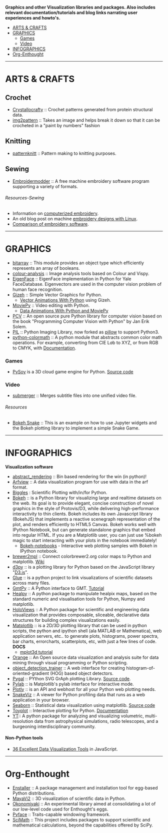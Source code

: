 **Graphics and other Visualization libraries and packages. Also includes relevant documentation/tutorials and blog links narrating user experiences and howto's.**

+ [ARTS & CRAFTS](#arts-&-crafts)
+ [GRAPHICS](#graphics) 
   + [Games](#games)
   + [Video](#video)
+ [INFOGRAPHICS](#infographics)
+ [Org-Enthought](#org-enthought)

----

# ARTS & CRAFTS
## Crochet
+ [Crystallocrafty](https://github.com/PerlJam/Crystallocrafty) :: Crochet patterns generated from protein structural data.
+ [img2pattern](https://github.com/g19fanatic/img2pattern) :: Takes an image and helps break it down so that it can be crocheted in a "paint by numbers" fashion 

## Knitting 
+ [patternknitt](https://github.com/Timian/patternknitt) :: Pattern making to knitting purposes.

## Sewing 
+ [Embroidermodder](https://github.com/Embroidermodder/Embroidermodder) :: A free machine embroidery software program supporting a variety of formats.

###### Resources-Sewing
+ Information on [computerized embroidery](http://edutechwiki.unige.ch/en/Computerized_embroidery).
+ An old blog post on machine [embroidery designs with Linux](http://libregraphicsworld.org/blog/entry/embroidery-design-on-linux-now-possible-with-thred).
+ [Comparison of embroidery software](https://en.wikipedia.org/wiki/Comparison_of_embroidery_software).

----

# GRAPHICS 
+ [bitarray](https://github.com/ilanschnell/bitarray) :: This module provides an object type which efficiently represents an array of booleans.
+ [colour-analysis](https://github.com/colour-science/colour-analysis) :: Image analysis tools based on Colour and Vispy.
+ [EigenFace](https://github.com/bugra/EigenFace) :: EigenFace implementation in Python for Yale FaceDatabase. Eigenvectors are used in the computer vision problem of human face recognition.
+ [Gizeh](https://github.com/Zulko/gizeh) :: Simple Vector Graphics for Python. 
   + [Vector Animations With Python](https://zulko.github.io/blog/2014/09/20/vector-animations-with-python/) using Gizeh.
+ [MoviePy](http://zulko.github.io/moviepy/) :: Video editing with Python.
   + [Data Animations With Python and MoviePy](https://zulko.github.io/blog/2014/11/29/data-animations-with-python-and-moviepy/)
+ [PCV](https://github.com/jesolem/PCV) :: An open source pure Python library for computer vision based on the book "Programming Computer Vision with Python" by Jan Erik Solem. 
+ [PIL](http://www.pythonware.com/products/pil/) :: Python Imaging Library, now forked as [pillow](http://pillow.readthedocs.org/) to support Python3.
+ [python-colormath](https://github.com/gtaylor/python-colormath) :: A python module that abstracts common color math operations. For example, converting from CIE L*a*b to XYZ, or from RGB to CMYK, with [Documentation](http://python-colormath.readthedocs.org).

### Games
+ [PySoy](http://www.pysoy.org/) is a 3D cloud game engine for Python. [Source code](http://hg.pysoy.org/pysoy)

### Video
+ [submerger](https://github.com/grote/submerger) ::  Merges subtitle files into one unified video file.

###### Resources
+ [Bokeh Snake](https://github.com/akloster/bokeh-snake) :: This is an example on how to use Jupyter widgets and the Bokeh plotting library to implement a simple Snake Game.

----

# INFOGRAPHICS
__Visualization software__
+ [abstract_rendering](https://github.com/ContinuumIO/abstract_rendering) :: Bin based rendering for the win (in python)! 
+ [Arfview](https://github.com/kylerbrown/arfview) :: A data visualization program for use with data in the arf format.
+ [Biggles](https://github.com/nolta/biggles) : Scientific Plotting with/in/for Python.
+ [Bokeh](http://bokeh.pydata.org) :: is a Python library for visualizing large and realtime datasets on the web. Its goal is to provide elegant, concise construction of novel graphics in the style of Protovis/D3, while delivering high-performance interactivity to thin clients. Bokeh includes its own Javascript library (BokehJS) that implements a reactive scenegraph representation of the plot, and renders efficiently to HTML5 Canvas. Bokeh works well with IPython Notebook, but can generate standalone graphics that embed into regular HTML. If you are a Matplotlib user, you can just use %bokeh magic to start interacting with your plots in the notebook immediately!
   + [Bokeh-notebooks](https://github.com/ContinuumIO/bokeh-notebooks) - Interactive web plotting samples with Bokeh in IPython notebook.
+ [brewer2mpl](https://github.com/jiffyclub/brewer2mpl) :: Connect colorbrewer2.org color maps to Python and matplotlib. [Wiki](https://github.com/jiffyclub/brewer2mpl/wiki)
+ [d3py](https://github.com/mikedewar/d3py) :: is a plotting library for Python based on the JavaScript library "[D3.js](http://d3js.org/)".
+ [Glue](https://github.com/glue-viz/glue) :: is a python project to link visualizations of scientific datasets across many files.
+ [GmtPy](http://emolch.github.com/gmtpy) :: A Python interface to GMT. [Tutorial](http://emolch.github.io/gmtpy/tutorial.html)
+ [Healpy](https://github.com/healpy/healpy) :: A python package to manipulate healpix maps, based on the standard numeric and visualisation tools for Python, Numpy and matplotlib.
+ [HoloViews](http://ioam.github.io/holoviews) :: A Python package for scientific and engineering data visualization that provides composable, sliceable, declarative data structures for building complex visualizations easily.
+ [Matplotlib](http://matplotlib.org/) :: is a 2D/3D plotting library that can be used in python scripts, the python and ipython shell (ala MATLAB or Mathematica), web application servers, etc.. to generate plots, histograms, power spectra, bar charts, errorcharts, scatterplots, etc, with just a few lines of code.
   __DOCS__
   + [mplot3d tutorial](http://matplotlib.org/1.3.1/mpl_toolkits/mplot3d/tutorial.html)
+ [Orange](http://orange.biolab.si) :: An Open source data visualization and analysis suite for data mining through visual programming or Python scripting.
+ [object_detection_trainer](https://github.com/seattle-police/object_detection_trainer) :: A web interface for creating histogram-of-oriented-gradient (HOG) based object detectors. 
+ [Pygal](http://pygal.org) :: PYthon SVG GrAph plotting Library. [Source code](https://github.com/Kozea/pygal).
+ [Pylab](http://wiki.scipy.org/PyLab) :: is Matplotlib's pylab interface for interactive mode.
+ [Plotly](https://plot.ly/python) :: is an API and webhost for all your Python web plotting needs.
+ [SnakeViz](https://github.com/jiffyclub/snakeviz) :: A viewer for Python profiling data that runs as a web application in your browser. 
+ [Seaborn](http://stanford.edu/~mwaskom/software/seaborn/) :: Statistical data visualization using matplotlib. [Source code](https://github.com/mwaskom/seaborn)
+ [Toyplot](https://github.com/sandialabs/toyplot) ::  Interactive plotting for Python. [Documentation](http://toyplot.readthedocs.org)
+ [YT](http://yt-project.org/):: A python package for analyzing and visualizing volumetric, multi-resolution data from astrophysical simulations, radio telescopes, and a burgeoning interdisciplinary community.

#### Non-Python tools
+ [36 Excellent Data Visualization Tools](http://www.smashingapps.com/2014/06/30/36-excellent-data-visualization-tools.html) in JavaScript.

----

# Org-Enthought
+ [Enstaller](https://github.com/enthought/enstaller) :: A package management and installation tool for egg-based Python distributions.
+ [MayaVi2](http://github.com/enthought/mayavi) :: 3D visualization of scientific data in Python.
+ [Okonomiyaki](https://github.com/enthought/okonomiyaki) :: An experimental library aimed at consolidating a lot of our low-level code used for Enthought's eggs.
+ [Pyface](https://github.com/enthought/pyface) :: Traits-capable windowing framework.
+ [SciMath](https://github.com/enthought/scimath) :: This project includes packages to support scientific and mathematical calculations, beyond the capabilities offered by SciPy.
